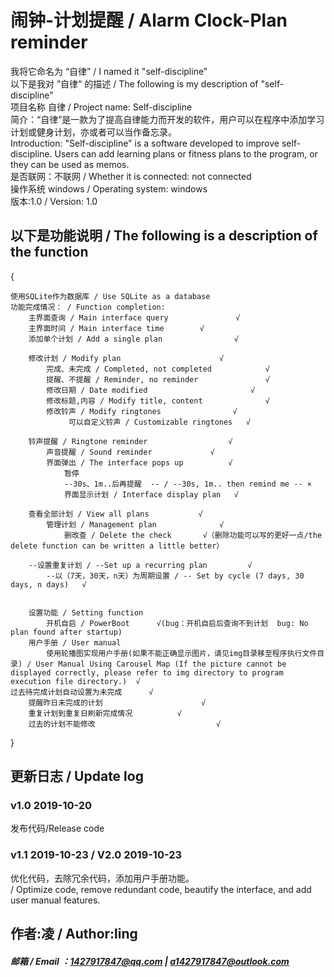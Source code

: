# 闹钟-计划提醒 / Alarm Clock-Plan reminder

我将它命名为 “自律” / I named it "self-discipline"<br/>
以下是我对 ”自律“ 的描述 / The following is my description of "self-discipline"<br/>
项目名称  自律 / Project name: Self-discipline<br/>
简介：“自律”是一款为了提高自律能力而开发的软件，用户可以在程序中添加学习计划或健身计划，亦或者可以当作备忘录。 <br/>
Introduction: "Self-discipline" is a software developed to improve self-discipline. Users can add learning plans or fitness plans to the program, or they can be used as memos.<br/>
是否联网：不联网 / Whether it is connected: not connected<br/>
操作系统 windows / Operating system: windows<br/>
版本:1.0 / Version: 1.0<br/>
## 以下是功能说明 / The following is a description of the function

{

	使用SQLite作为数据库 / Use SQLite as a database	 
	功能完成情况： / Function completion:
		主界面查询 / Main interface query               √
		主界面时间 / Main interface time		   √		          
		添加单个计划 / Add a single plan                √

		修改计划 / Modify plan	                    √
			完成、未完成 / Completed, not completed            √
			提醒、不提醒 / Reminder, no reminder	             √
			修改日期 / Date modified	          	       √
			修改标题,内容 / Modify title, content              √
			修改铃声 / Modify ringtones			       √
				 可以自定义铃声 / Customizable ringtones   √

		铃声提醒 / Ringtone reminder				  √
			声音提醒 / Sound reminder			  √
			界面弹出 / The interface pops up 		  √
				暂停
				--30s、1m..后再提醒  -- / --30s, 1m.. then remind me -- ×
				界面显示计划 / Interface display plan	  √

		查看全部计划 / View all plans			  √
			管理计划 / Management plan	            √
				删改查 / Delete the check	     √（删除功能可以写的更好一点/the delete function can be written a little better）

		--设置重复计划 / --Set up a recurring plan		 √
			--以（7天，30天，n天）为周期设置 / -- Set by cycle (7 days, 30 days, n days)   √

		
		设置功能 / Setting function
			开机自启 / PowerBoot      √(bug：开机自启后查询不到计划  bug: No plan found after startup)
		用户手册 / User manual
			使用轮播图实现用户手册(如果不能正确显示图片，请见img目录移至程序执行文件目录) / User Manual Using Carousel Map (If the picture cannot be displayed correctly, please refer to img directory to program execution file directory.)  √
    过去待完成计划自动设置为未完成      √
        提醒昨日未完成的计划				        √
		重复计划到重复日刷新完成情况		    √
		过去的计划不能修改					        √
		
}

## 更新日志 / Update log
### v1.0 2019-10-20<br/>
发布代码/Release code<br/>
### v1.1  2019-10-23 / V2.0  2019-10-23<br/>
优化代码，去除冗余代码，添加用户手册功能。<br/> / Optimize code, remove redundant code, beautify the interface, and add user manual features.<br/>
## 作者:凌 / Author:ling
##### 邮箱 / Email ：1427917847@qq.com  | a1427917847@outlook.com 


